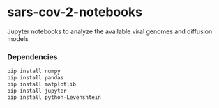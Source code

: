 # sars-cov-2-notebooks

Jupyter notebooks to analyze the available viral genomes and diffusion models

### Dependencies

```bash
pip install numpy
pip install pandas
pip install matplotlib
pip install jupyter
pip install python-Levenshtein
```
